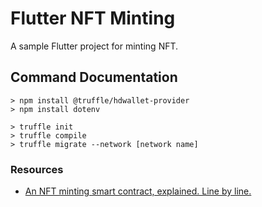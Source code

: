 <!-- ![Test](https://github.com/masfranzhuo/flutter_nft_minting/workflows/Test/badge.svg)
[![codecov](https://codecov.io/gh/masfranzhuo/flutter_nft_minting/branch/main/graph/badge.svg?token=1eLfDdUIDY)](https://codecov.io/gh/masfranzhuo/flutter_nft_minting) -->

# Flutter NFT Minting

A sample Flutter project for minting NFT.

## Command Documentation

```
> npm install @truffle/hdwallet-provider 
> npm install dotenv

> truffle init
> truffle compile
> truffle migrate --network [network name]
```

### Resources

- [An NFT minting smart contract, explained. Line by line.](https://www.linkedin.com/pulse/nft-minting-smart-contract-explained-line-matthew-willox)